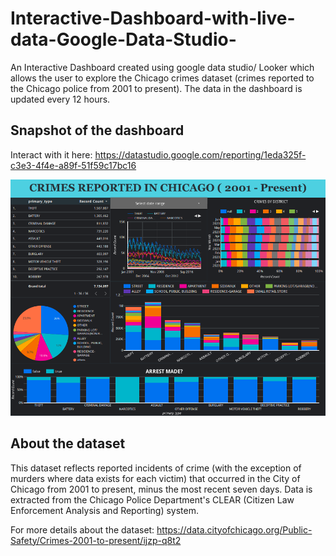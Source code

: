 # Interactive-Dashboard-with-live-data-Google-Data-Studio-

An Interactive Dashboard created using google data studio/ Looker which allows the user to explore the Chicago crimes dataset (crimes reported to the Chicago police from 2001 to present). The data in the dashboard is updated every 12 hours. 

## Snapshot of the dashboard 

Interact with it here: https://datastudio.google.com/reporting/1eda325f-c3e3-4f4e-a89f-51f59c17bc16

![Snapshot of dashboard](Chicago_Crime_Interactive_Dashboard_001.png)


## About the dataset 

This dataset reflects reported incidents of crime (with the exception of murders where data exists for each victim) that occurred in the City of Chicago from 2001 to present, minus the most recent seven days. Data is extracted from the Chicago Police Department's CLEAR (Citizen Law Enforcement Analysis and Reporting) system. 

For more details about the dataset: https://data.cityofchicago.org/Public-Safety/Crimes-2001-to-present/ijzp-q8t2
